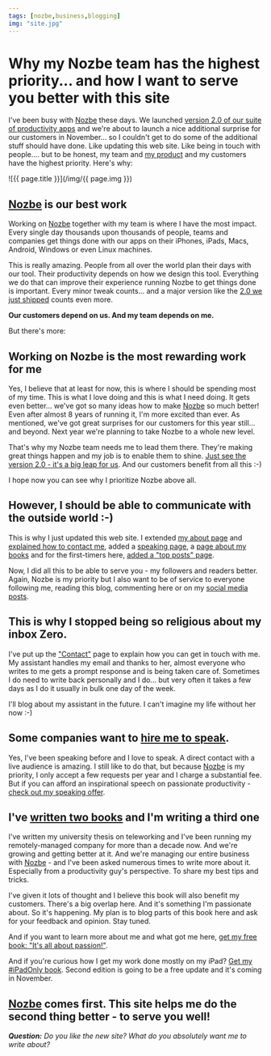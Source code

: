 ```yaml
---
tags: [nozbe,business,blogging]
img: "site.jpg"
---
```


# Why my Nozbe team has the highest priority... and how I want to serve you better with this site

I've been busy with [Nozbe][n] these days. We launched [version 2.0 of our suite of productivity apps][20] and we're about to launch a nice additional surprise for our customers in November... so I couldn't get to do some of the additional stuff should have done. Like updating this web site. Like being in touch with people.... but to be honest, my team and [my product][Nozbe] and my customers have the highest priority. Here's why:

<!--More-->

![{{ page.title }}](/img/{{ page.img }})

## [Nozbe][n] is our best work

Working on [Nozbe][n] together with my team is where I have the most impact. Every single day thousands upon thousands of people, teams and companies get things done with our apps on their iPhones, iPads, Macs, Android, Windows or even Linux machines.

This is really amazing. People from all over the world plan their days with our tool. Their productivity depends on how we design this tool. Everything we do that can improve their experience running Nozbe to get things done is important. Every minor tweak counts... and a major version like the [2.0 we just shipped][20] counts even more.

**Our customers depend on us. And my team depends on me.**

But there's more:



## Working on Nozbe is the most rewarding work for me

Yes, I believe that at least for now, this is where I should be spending most of my time. This is what I love doing and this is what I need doing. It gets even better... we've got so many ideas how to make [Nozbe][n] so much better! Even after almost 8 years of running it, I'm more excited than ever. As mentioned, we've got great surprises for our customers for this year still... and beyond. Next year we're planning to take Nozbe to a whole new level.

That's why my Nozbe team needs me to lead them there. They're making great things happen and my job is to enable them to shine. [Just see the version 2.0 - it's a big leap for us][20]. And our customers benefit from all this :-)

I hope now you can see why I prioritize Nozbe above all.

## However, I should be able to communicate with the outside world :-)

This is why I just updated this web site. I extended [my about page](/about) and [explained how to contact me](/contact), added a [speaking page](/speaking), a [page about my books](/books) and for the first-timers here, [added a "top posts" page](/top-posts).

Now, I did all this to be able to serve you - my followers and readers better. Again, Nozbe is my priority but I also want to be of service to everyone following me, reading this blog, commenting here or on my [social media posts](/contact).

## This is why I stopped being so religious about my inbox Zero.

I've put up the ["Contact"](/contact) page to explain how you can get in touch with me. My assistant handles my email and thanks to her, almost everyone who writes to me gets a prompt response and is being taken care of. Sometimes I do need to write back personally and I do... but very often it takes a few days as I do it usually in bulk one day of the week.

I'll blog about my assistant in the future. I can't imagine my life without her now :-)

## Some companies want to [hire me to speak](/speaking).

Yes, I've been speaking before and I love to speak. A direct contact with a live audience is amazing. I still like to do that, but because [Nozbe][n] is my priority, I only accept a few requests per year and I charge a substantial fee. But if you can afford an inspirational speech on passionate productivity - [check out my speaking offer](/speaking).

## I've [written two books](/books) and I'm writing a third one

I've written my university thesis on teleworking and I've been running my remotely-managed company for more than a decade now. And we're growing and getting better at it. And we're managing our entire business with [Nozbe][n] - and I've been asked numerous times to write more about it. Especially from a productivity guy's perspective. To share my best tips and tricks. 

I've given it lots of thought and I believe this book will also benefit my customers. There's a big overlap here. And it's something I'm passionate about. So it's happening. My plan is to blog parts of this book here and ask for your feedback and opinion. Stay tuned.

And if you want to learn more about me and what got me here, [get my free book: "It's all about passion!"](/passion). 

And if you're curious how I get my work done mostly on my iPad? [Get my #iPadOnly book](/books). Second edition is going to be a free update and it's coming in November. 

## [Nozbe][n] comes first. This site helps me do the second thing better - to serve you well!

***Question:*** *Do you like the new site? What do you absolutely want me to write about?*

[20]: http://nozbe.com/blog/nozbe-20/
[iMagazine]: http://iMagazine.pl
[Dropbox]: http://db.tt/kD7Liux
[Evernote]: /how-i-use-evernote
[It's all about Passion!]: /passion
[Nozbe]: http://nozbe.com/
[s]: http://nozbe.com/signup
[#iPadOnly]: http://ipadonlybook.com/
[Productive! Magazine]: http://productivemag.com/
[Productive! Show]: /show
[Twitter]: http://twitter.com/MSliwinski



[n]: https://michael.gratis/nozbe